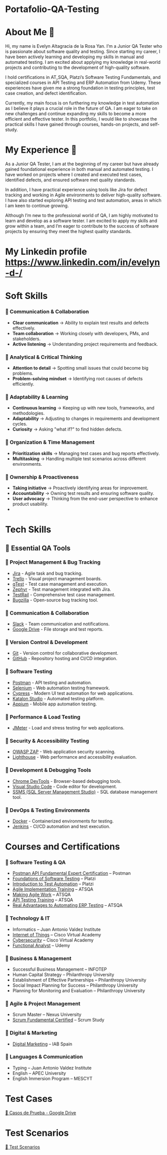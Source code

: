 # Portafolio-QA-Testing

# About Me 👋
Hi, my name is Evelyn Altagracia de la Rosa Yan. I’m a Junior QA Tester who is passionate about software quality and testing. Since starting my career, I have been actively learning and developing my skills in manual and automated testing. I am excited about applying my knowledge in real-world projects and contributing to the development of high-quality software.

I hold certifications in AT_SQA, Platzi’s Software Testing Fundamentals, and specialized courses in API Testing and ERP Automation from Udemy. These experiences have given me a strong foundation in testing principles, test case creation, and defect identification.

Currently, my main focus is on furthering my knowledge in test automation as I believe it plays a crucial role in the future of QA. I am eager to take on new challenges and continue expanding my skills to become a more efficient and effective tester. In this portfolio, I would like to showcase the practical skills I have gained through courses, hands-on projects, and self-study.

# My Experience 🏢
As a Junior QA Tester, I am at the beginning of my career but have already gained foundational experience in both manual and automated testing. I have worked on projects where I created and executed test cases, identified defects, and ensured software met quality standards.

In addition, I have practical experience using tools like Jira for defect tracking and working in Agile environments to deliver high-quality software. I have also started exploring API testing and test automation, areas in which I am keen to continue growing.

Although I’m new to the professional world of QA, I am highly motivated to learn and develop as a software tester. I am excited to apply my skills and grow within a team, and I’m eager to contribute to the success of software projects by ensuring they meet the highest quality standards.

# My Linkedin profile https://www.linkedin.com/in/evelyn-d-/
# Soft Skills
### 🔹 Communication & Collaboration  
- **Clear communication** → Ability to explain test results and defects effectively.  
- **Team collaboration** → Working closely with developers, PMs, and stakeholders.  
- **Active listening** → Understanding project requirements and feedback.  

### 🔹 Analytical & Critical Thinking  
- **Attention to detail** → Spotting small issues that could become big problems.  
- **Problem-solving mindset** → Identifying root causes of defects efficiently.  

### 🔹 Adaptability & Learning  
- **Continuous learning** → Keeping up with new tools, frameworks, and methodologies.  
- **Adaptability** → Adjusting to changes in requirements and development cycles.  
- **Curiosity** → Asking "what if?" to find hidden defects.  

### 🔹 Organization & Time Management  
- **Prioritization skills** → Managing test cases and bug reports effectively.  
- **Multitasking** → Handling multiple test scenarios across different environments.  

### 🔹 Ownership & Proactiveness  
- **Taking initiative** → Proactively identifying areas for improvement.  
- **Accountability** → Owning test results and ensuring software quality.  
- **User advocacy** → Thinking from the end-user perspective to enhance product usability.
- 
# Tech Skills
## 📌 Essential QA Tools  

### 🔹 Project Management & Bug Tracking  
- [Jira](https://www.atlassian.com/software/jira) - Agile task and bug tracking.  
- [Trello](https://trello.com/) - Visual project management boards.  
- [qTest](https://www.tricentis.com/products/qtest) - Test case management and execution.  
- [Zephyr](https://www.smartbear.com/product/zephyr-scale/overview/) - Test management integrated with Jira.  
- [TestRail](https://www.gurock.com/testrail/) - Comprehensive test case management.  
- [Bugzilla](https://www.bugzilla.org/) - Open-source bug tracking tool.  

### 🔹 Communication & Collaboration  
- [Slack](https://slack.com/) - Team communication and notifications.  
- [Google Drive](https://www.google.com/drive/) - File storage and test reports.  

### 🔹 Version Control & Development  
- [Git](https://git-scm.com/) - Version control for collaborative development.  
- [GitHub](https://github.com/) - Repository hosting and CI/CD integration.  

### 🔹 Software Testing  
- [Postman](https://www.postman.com/) - API testing and automation.  
- [Selenium](https://www.selenium.dev/) - Web automation testing framework.  
- [Cypress](https://www.cypress.io/) - Modern UI test automation for web applications.  
- [Katalon Studio](https://katalon.com/) - Automated testing platform.  
- [Appium](https://appium.io/) - Mobile app automation testing.  

### 🔹 Performance & Load Testing  
- [JMeter](https://jmeter.apache.org/) - Load and stress testing for web applications.  

### 🔹 Security & Accessibility Testing  
- [OWASP ZAP](https://www.zaproxy.org/) - Web application security scanning.  
- [Lighthouse](https://developers.google.com/web/tools/lighthouse) - Web performance and accessibility evaluation.  

### 🔹 Development & Debugging Tools  
- [Chrome DevTools](https://developer.chrome.com/docs/devtools/) - Browser-based debugging tools.  
- [Visual Studio Code](https://code.visualstudio.com/) - Code editor for development.  
- [SSMS (SQL Server Management Studio)](https://learn.microsoft.com/en-us/sql/ssms/download-sql-server-management-studio-ssms) - SQL database management tool.  

### 🔹 DevOps & Testing Environments  
- [Docker](https://www.docker.com/) - Containerized environments for testing.  
- [Jenkins](https://www.jenkins.io/) - CI/CD automation and test execution.  
# Courses and Certifications
### 🔹 Software Testing & QA  
- [Postman API Fundamental Expert Certification](https://www.postman.com/) – Postman  
- [Foundations of Software Testing](https://platzi.com/) – Platzi  
- [Introduction to Test Automation](https://platzi.com/) – Platzi  
- [Agile Implementation Training](https://www.atsqa.org/) – ATSQA  
- [Making Agile Work](https://www.atsqa.org/) – ATSQA  
- [API Testing Training](https://www.atsqa.org/) – ATSQA  
- [Real Advantages to Automating ERP Testing](https://www.atsqa.org/) – ATSQA  

### 🔹 Technology & IT  
- Informatics – Juan Antonio Valdez Institute  
- [Internet of Things](https://www.netacad.com/courses/intro-iot) – Cisco Virtual Academy  
- [Cybersecurity](https://www.netacad.com/courses/intro-cybersecurity) – Cisco Virtual Academy  
- [Functional Analyst](https://www.udemy.com/) – Udemy  

### 🔹 Business & Management  
- Successful Business Management – INFOTEP  
- Human Capital Strategy – Philanthropy University  
- Establishment of Effective Partnerships – Philanthropy University  
- Social Impact Planning for Success – Philanthropy University  
- Planning for Monitoring and Evaluation – Philanthropy University  

### 🔹 Agile & Project Management  
- Scrum Master – Nexus University  
- [Scrum Fundamental Certified](https://www.scrumstudy.com/) – Scrum Study  

### 🔹 Digital & Marketing  
- [Digital Marketing](https://iabspain.es/formacion/) – IAB Spain  

### 🔹 Languages & Communication  
- Typing – Juan Antonio Valdez Institute  
- English – APEC University  
- English Immersion Program – MESCYT
  
# Test Cases
[📁 Casos de Prueba - Google Drive](https://drive.google.com/drive/folders/1KsyCz19775VTOKAqknq488JTpFITFrL8?usp=sharing)

# Test Scenarios
[📁 Test Scenarios](https://drive.google.com/drive/folders/1LbM7taJB3IIZY1fAoa26skjsLDc4fmCR?usp=sharing)  

